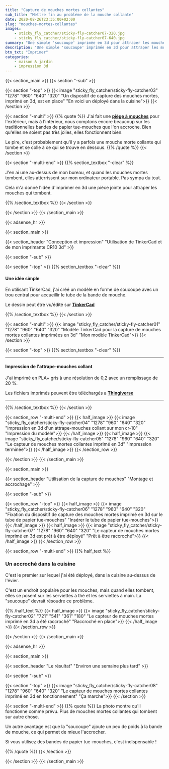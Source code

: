```yaml
---
title: "Capture de mouches mortes collantes"
sub_title: "Mettre fin au problème de la mouche collante"
date: 2020-08-26T23:35:00+02:00
slug: "mouches-mortes-collantes"
images:
    - sticky_fly_catcher/sticky-fly-catcher07-320.jpg
    - sticky_fly_catcher/sticky-fly-catcher07-640.jpg
summary: "Une simple 'soucoupe' imprimée en 3d pour attraper les mouches mortes collantes qui tombent des bandes de papier. Fini les mouches collantes collée..."
description: "Une simple 'soucoupe' imprimée en 3d pour attraper les mouches mortes collantes qui tombent des bandes de papier. Fini les mouches collantes collées aux meubles !"
btn_txt: "Imprimer"
categories:
    - maison & jardin
    - impression 3d
---
```

{{< section_main >}}
{{< section "-sub" >}}

{{< section "-top" >}}
{{< image "sticky_fly_catcher/sticky-fly-catcher03" "1278" "960" "640" "320" "Un dispositif de capture des mouches mortes, imprimé en 3d, est en place" "En voici un déployé dans la cuisine">}}
{{< /section >}}

{{< section "-multi" >}}
{{% quote %}}
J'ai fait une **[piège à mouches](fr/piege-a-mouches-dans-un-bocal-imprime-en-3d "voir mon piège à mouches 3d imprimé")** pour l'extérieur, mais à l'intérieur, nous comptons encore beaucoup sur les traditionnelles bandes de papier tue-mouches que l'on accroche. Bien qu'elles ne soient pas très jolies, elles fonctionnent bien.

Le pire, c'est probablement qu'il y a parfois une mouche morte collante qui tombe et se colle à ce qui se trouve en dessous.
{{% /quote %}}
{{< /section >}}

{{< section "-multi-end" >}}
{{% section_textbox "-clear" %}}

J'en ai une au-dessus de mon bureau, et quand les mouches mortes tombent, elles atterrissent sur mon ordinateur portable. Pas sympa du tout.

Cela m'a donné l'idée d'imprimer en 3d une pièce jointe pour attraper les mouches qui tombent.

{{% /section_textbox %}}
{{< /section >}}

{{< /section >}}
{{< /section_main >}}

{{< adsense_hr >}}

{{< section_main >}}

{{< section_header "Conception et impression" "Utilisation de TinkerCad et de mon imprimante CR10 3d" >}}

{{< section "-sub" >}}

{{< section "-top" >}}
{{% section_textbox "-clear" %}}

#### **Une idée simple**

En utilisant TinkerCad, j'ai créé un modèle en forme de soucoupe avec un trou central pour accueillir le tube de la bande de mouche.

Le dessin peut être vu/édité sur **[TinkerCad](https://www.tinkercad.com/things/7gaxdkajjif "Voir le design sur TinkerCad")**

{{% /section_textbox %}}
{{< /section >}}

{{< section "-multi" >}}
{{< image "sticky_fly_catcher/sticky-fly-catcher01" "1278" "960" "640" "320" "Modèle TinkerCad pour la capture de mouches mortes collantes imprimées en 3d" "Mon modèle TinkerCad">}}
{{< /section >}}

{{< section "-top" >}}
{{% section_textbox "-clear" %}}

***

#### **Impression de l'attrape-mouches collant**

J'ai imprimé en PLA+ gris à une résolution de 0,2 avec un remplissage de 20 %.

Les fichiers imprimés peuvent être téléchargés a **[Thingiverse](https://www.thingiverse.com/thing:4578004 "Visitez Thingiverse pour les fichiers imprimés")**

***

{{% /section_textbox %}}
{{< /section >}}

{{< section_row "-multi-end" >}}
{{< half_image >}}
{{< image "sticky_fly_catcher/sticky-fly-catcher04" "1278" "960" "640" "320" "impression en 3d d'un attrape-mouches collant sur mon cr-10" "Impression du modèle">}}
{{< /half_image >}}
{{< half_image >}}
{{< image "sticky_fly_catcher/sticky-fly-catcher05" "1278" "960" "640" "320" "Le capteur de mouches mortes collantes imprimé en 3d" "Impression terminée">}}
{{< /half_image >}}
{{< /section_row >}}

{{< /section >}}
{{< /section_main >}}

{{< section_main >}}

{{< section_header "Utilisation de la capture de mouches" "Montage et accrochage" >}}

{{< section "-sub" >}}

{{< section_row "-top" >}}
{{< half_image >}}
{{< image "sticky_fly_catcher/sticky-fly-catcher06" "1278" "960" "640" "320" "Fixation du dispositif de capture des mouches mortes imprimé en 3d sur le tube de papier tue-mouches" "Insérer le tube de papier tue-mouches">}}
{{< /half_image >}}
{{< half_image >}}
{{< image "sticky_fly_catcher/sticky-fly-catcher07" "1278" "960" "640" "320" "Le capteur de mouches mortes imprimé en 3d est prêt à être déployé" "Prêt à être raccroché">}}
{{< /half_image >}}
{{< /section_row >}}

{{< section_row "-multi-end" >}}
{{% half_text %}}

### Un accroché dans la cuisine

C'est le premier sur lequel j'ai été déployé, dans la cuisine au-dessus de l'évier.

C'est un endroit populaire pour les mouches, mais quand elles tombent, elles se posent sur les serviettes à thé et les serviettes à main. La "soucoupe" devrait résoudre ce problème.

{{% /half_text %}}
{{< half_image >}}
{{< image "sticky_fly_catcher/sticky-fly-catcher02" "721" "541" "361" "180" "Le capteur de mouches mortes imprimé en 3d a été raccroché" "Raccroché en place">}}
{{< /half_image >}}
{{< /section_row >}}

{{< /section >}}
{{< /section_main >}}

{{< adsense_hr >}}

{{< section_main >}}

{{< section_header "Le résultat" "Environ une semaine plus tard" >}}

{{< section "-sub" >}}

{{< section "-top" >}}
{{< image "sticky_fly_catcher/sticky-fly-catcher08" "1278" "960" "640" "320" "Le capteur de mouches mortes collantes imprimé en 3d en fonctionnement" "Ça marche">}}
{{< /section >}}

{{< section "-multi-end" >}}
{{% quote %}}
La photo montre qu'il fonctionne comme prévu. Plus de mouches mortes collantes qui tombent sur autre chose.

Un autre avantage est que la "soucoupe" ajoute un peu de poids à la bande de mouche, ce qui permet de mieux l'accrocher.

Si vous utilisez des bandes de papier tue-mouches, c'est indispensable !

{{% /quote %}}
{{< /section >}}

{{< /section >}}
{{< /section_main >}}
